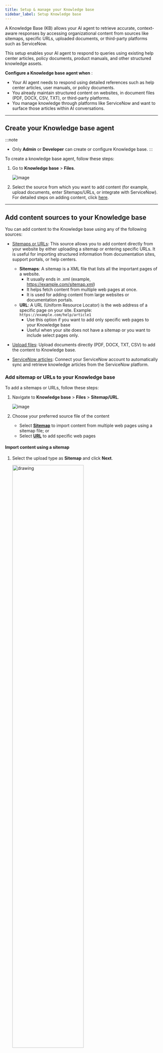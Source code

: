 ```yaml
---
title: Setup & manage your Knowledge base
sidebar_label: Setup Knowledge base
---
```

A Knowledge Base (KB) allows your AI agent to retrieve accurate, context-aware responses by accessing organizational content from sources like sitemaps, specific URLs, uploaded documents, or third-party platforms such as ServiceNow.

This setup enables your AI agent to respond to queries using existing help center articles, policy documents, product manuals, and other structured knowledge assets.

**Configure a Knowledge base agent when** :

* Your AI agent needs to respond using detailed references such as help center articles, user manuals, or policy documents.
* You already maintain structured content on websites, in document files (PDF, DOCX, CSV, TXT), or third-party platforms.
* You manage knowledge through platforms like ServiceNow and want to surface those articles within AI conversations.

---




## Create your Knowledge base agent

:::note
* Only **Admin** or **Developer** can create or configure Knowledge base.
:::

To create a knowledge base agent, follow these steps:

1. Go to **Knowledge base** > **Files**.

   ![image](https://cdn.yellowmessenger.com/assets/yellow-docs/KBonboarding.png)

2. Select the source from which you want to add content (for example, upload documents, enter Sitemaps/URLs, or integrate with ServiceNow). For detailed steps on adding content, click [here](https://docs.yellow.ai/docs/platform_concepts/studio/kb/ingestion).



---

## Add content sources to your Knowledge base

You can add content to the Knowledge base using any of the following sources:
 
* [Sitemaps or URLs](#add-sitemaps-or-urls): This source allows you to add content directly from your website by either uploading a sitemap or entering specific URLs. It is  useful for importing structured information from documentation sites, support portals, or help centers.
     * **Sitemaps**: A sitemap is a XML file that lists all the important pages of a website. 
       * It usually ends in .xml (example, https://example.com/sitemap.xml)
       * It helps fetch content from multiple web pages at once.
       * It is used for adding content from large websites or documentation portals.
     * **URL**: A URL (Uniform Resource Locator) is the web address of a specific page on your site. Example: `https://example.com/help/article1`
        * Use this option if you want to add only specific web pages to your Knowledge base
        * Useful when your site does not have a sitemap or you want to include select pages only.

* [Upload files](#upload-documents-from-local-system): Upload documents directly (PDF, DOCX, TXT, CSV) to add the content to Knowledge base. 
* [ServiceNow articles](#service-now-integration): Connect your ServiceNow account to automatically sync and retrieve knowledge articles from the ServiceNow platform.


### Add sitemap or URLs to your Knowledge base

To add a sitemaps or URLs, follow these steps:

1. Navigate to **Knowledge base** > **Files** > **Sitemap/URL**.

   ![image](https://cdn.yellowmessenger.com/assets/yellow-docs/stemap.png)

2. Choose your preferred source file of the content
    * Select [**Sitemap**](#import-content-using-a-sitemap) to import content from multiple web pages using a sitemap file; or 
    * Select [**URL**](#import-content-using-url) to add specific web pages


#### Import content using a sitemap

1. Select the upload type as **Sitemap** and click **Next**.
   
   <img src="https://cdn.yellowmessenger.com/assets/yellow-docs/chhosesite.png" alt="drawing" width="70%"/>

2. Enter the **Sitemap URL**. Example: `https://example.com/sitemap.xml`.

    <img src="https://cdn.yellowmessenger.com/assets/yellow-docs/url.png" alt="drawing" width="80%"/>

3. You can exclude specific pages from the Knowledge base. Enable the **Exclude pages** toggle and apply one of the available filters. 

   Use these options to control which URLs you want to exclude:
   
       
    <img src="https://cdn.yellowmessenger.com/assets/yellow-docs/toogle.png" alt="drawing" width="80%"/>

   1. **Contains**
   Excludes any URL that contains the keyword or phrase you enter.
   **Example:** If you enter `?sessionid=`, it will exclude URLs like `www.site.com/page?sessionid=123`.

   2. **Begins with**
   Excludes all URLs that start with the prefix you specify.
   **Example:** If you enter `https://dev.example.com/`, it will exclude every page under that path.

   3. **Equals to**
   Excludes only the URL that exactly matches the value you provide.
   **Example:** If you enter `https://example.com/old_page.html`, only that exact page will be excluded.


    
4. Choose the existing folder/subfolder where you want to store content. To store in a new folder, click **+ Create new folder**.

    <img src="https://cdn.yellowmessenger.com/assets/yellow-docs/newfolder.png" alt="drawing" width="80%"/>
    
5. To keep your Knowledge base up to date going forward, you can [schedule regular syncs](#schedule-sync) by configuring:
   * **Frequency**: Choose from Hourly, Daily, or Weekly.
   * **Time**: Choose the time (in UTC) for the sync to run.

     <img src="https://cdn.yellowmessenger.com/assets/yellow-docs/sync.png" alt="drawing" width="80%"/>
  
6. Click **Done** to complete the setup.
    
#### Import content using URL

You can add website content to your Knowledge base by providing specific URLs. The system uses a crawling method to automatically scan web pages and extract relevant information.
    
1. In **Choose upload type**, select **URL** and click **Next**.

      <img src="https://cdn.yellowmessenger.com/assets/yellow-docs/urlupload.png" alt="drawing" width="80%"/>

2. In **Crawling method**, select the following options:

     <img src="https://cdn.yellowmessenger.com/assets/yellow-docs/crawl.png" alt="drawing" width="80%"/>
     <br/>

     
     1. **All pages**

      The **All pages** option allows the system to crawl and extract content from all the web pages of the specified domain. This is most suitable if your website contains a large set of interlinked pages that you want to make searchable within the AI agent. Note that, your website has well-structured internal links so the system can effectively crawl to all pages.
          
      **Use case**: Best suited for documentation sites, help centers, or blogs where all pages are accessible through internal links.

      **Example**: If you enter https://docs.yellow.ai, the crawler will scan and collect content from every page linked under that domain.
      
        **To add all pages option, follow below steps:**  
        1. Enter your Website URL and click **Next**.
        
        <img src="https://cdn.yellowmessenger.com/assets/yellow-docs/allpages.png" alt="drawing" width="80%"/>
        
        2. To exclude specific URLs from being crawled, turn on the toggle and choose a filter type:

            i. **Contains**: This option will exclude any URL that contains the specified keyword or phrase. Example: Entering ?sessionid= excludes URLs like www.site.com/page?sessionid=123.<br/>
            ii. **Begins with**: This option will exclude all URLs that start with the specified prefix. Example: Entering `https://dev.example.com/` excludes all pages starting with that path.<br/>
            iii. **Equals to:** This option will exclude only the URL that exactly matches the specified text. Example: Entering `https://example.com/old_page.html` excludes only that exact page.

            <img src="https://cdn.yellowmessenger.com/assets/yellow-docs/toogleenabler.png" alt="drawing" width="80%"/>
        
        3. Select a folder or subfolder to store the crawled content or click **+ Create new folder** to organize your files.
        <img src="https://cdn.yellowmessenger.com/assets/yellow-docs/cretefodurl.png" alt="drawing" width="80%"/>

        4. To keep content up to date going forward, you can [schedule regular syncs](#schedule-sync) by configuring:
            * **Frequency**: Hourly, Daily, or Weekly.
            * **Time**: Choose the time (in UTC) for the sync to run.
            
            <img src="https://cdn.yellowmessenger.com/assets/yellow-docs/weelky.png" alt="drawing" width="80%"/>
        
        5. Click **Done** to complete the setup.
        
   ii. **Specific pages**
   
      The Specific pages option crawls only to the URLs you manually enter. This is recommended when you want to include only a few targeted pages or avoid crawling the entire site.

      **Use case**: Useful for privacy policies, single-product pages, FAQs, or any specific page that contains useful standalone information.

    **Example**: If you enter `https://yellow.ai/terms-and-conditions`, only that single page will be crawled and added to the Knowledge Base.

    To add specific pages, follow these steps:

    1. In **Pages to sync**, enter the specific **URL**.

        <img src="https://cdn.yellowmessenger.com/assets/yellow-docs/specificpages.png" alt="drawing" width="80%"/>

    2. Choose a folder or subfolder to store the crawled content or click **+ Create new folder**.

        <img src="https://cdn.yellowmessenger.com/assets/yellow-docs/cretefodurl.png" alt="drawing" width="80%"/>

    3. To keep content up to date, you can [schedule regular syncs](#schedule-sync) by choosing the:
        * **Frequency**: Hourly, Daily, or Weekly.
        * **Time**: Choose the time (in UTC) for the sync to run.
        
        <img src="https://cdn.yellowmessenger.com/assets/yellow-docs/weelky.png" alt="drawing" width="80%"/>
    
    4. Click **Done** to complete the setup.

### Upload documents to your Knowledge base

You can upload documents directly from your local system to provide the AI agent with access to reference materials and content. This is useful when you want to include internal guides, product manuals, policy documents, or FAQ data for answering user queries.

**Supported file types**

* CSV files (in Q&A format only)
* PDF, PPT, Word, or TXT files

**Limitations**
* **CSV format restriction**: You can use CSV file only for uploading FAQs or structured data. Each row should contain a question and its corresponding answer in separate columns. 
* **File size limit**: Each uploaded file must be less than 50 MB.

#### Upload CSV file to your knowledge base

Before starting with the process, create a CSV file with two columns: question and answer. You can also download the sample CSV for your reference.  

   ![](https://cdn.yellowmessenger.com/assets/yellow-docs/CSVsample.png)

1. Navigate to **Upload files**.

    ![image](https://cdn.yellowmessenger.com/assets/yellow-docs/uploadfiles.png)

2. Select **CSV** and click **Next**.

     <img src="https://cdn.yellowmessenger.com/assets/yellow-docs/fileuplof.png" alt="drawing" width="80%"/>

3. Drag & drop your file or click **Upload file** to browse and select it.

      <img src="https://cdn.yellowmessenger.com/assets/yellow-docs/csvup.png" alt="drawing" width="80%"/>
      
4. Click **Upload**.


#### Upload PDF, PPT, Word, or TXT 

1. Navigate to **Upload files**.

    ![image](https://cdn.yellowmessenger.com/assets/yellow-docs/uploadfiles.png)
    
2. Select **PDF, PPT, Word, or TXT** and click **Next**.

    <img src="https://cdn.yellowmessenger.com/assets/yellow-docs/uploadppf.png" alt="drawing" width="80%"/>
    
3. Either drag & drop the file or click **Upload file** to browse and select it (up to 50 MB).

   <img src="https://cdn.yellowmessenger.com/assets/yellow-docs/adddocument.png" alt="drawing" width="80%"/>
   
4. Click **Upload** to complete the process.

### Import documentation from ServiceNow

If your knowledge base is hosted on ServiceNow, you can directly integrate your ServiceNow account to import existing content. Once connected, you can enable automatic syncs to keep your content up to date without manual imports. Scheduled syncs ensure that any updates made in ServiceNow are regularly reflected in your Yellow.ai Knowledge Base.

:::note
* You need Instance URL, Client ID and Client Secret of ServiceNow to connect with Yellow.ai.
:::

To add your ServiceNow account, follow these steps:

1. Go to **Knowledge base** > **Files** > **Service now**.

    ![image](https://cdn.yellowmessenger.com/assets/yellow-docs/servicenowe.png)

* This will redirect you to the Service now configuration page.

   ![image](https://cdn.yellowmessenger.com/assets/yellow-docs/enterservice.png)


2. In Give account name, provide a name for the integration. You can use only lowercase alphanumeric characters and underscores (_).

3. Copy and paste the **Instance URL**, **Client ID** and **Client Secret**. For more information on how to get the credential, refer to this [doc](https://docs.yellow.ai/docs/platform_concepts/appConfiguration/service-now).

4. Click **Connect**.

5. Click **Allow** to authorize the connection to your ServiceNow account.

    <img src="https://cdn.yellowmessenger.com/assets/yellow-docs/allowservicenow.png" alt="drawing" width="80%"/>

6. Select the folder(s) from the ServiceNow knowledge articles that you want to import into the Knowledge base. The folder structure is displayed based on the hierarchy configured in your ServiceNow account.
 
    <img src="https://cdn.yellowmessenger.com/assets/yellow-docs/selectfolders.png" alt="drawing" width="80%"/>
    
7. To keep your content up to date without manual imports, you can **Schedule sync** to automatically update content going forward. Learn more about Scheduler sync setup.

    <img src="https://cdn.yellowmessenger.com/assets/yellow-docs/syncschedul.png" alt="drawing" width="80%"/>
    
* Click **Done** to start the import. You will see your selected ServiceNow content and structure  in our Knowledge base. Going forward, based on the sync scheduled, the content will be updated automatically..

    ![](https://cdn.yellowmessenger.com/assets/yellow-docs/servicedata.png)
    
### Organize and structure content

After completing the initial set up process, you can continue managing and adding additional Knowledge base sources directly from the **Files & Folders** section. This allows you to organize and expand your content as needed.
    
   ![Add files](/files/add-files.gif)   


---

## Schedule sync for imports based on URL, Sitemap and ServiceNow

Scheduler helps to keep your knowledge base up to date by automatically syncing content from connected sources.

You can set different sync schedules for each source type—Sitemap, URLs, or ServiceNow integration.

You can configure scheduler at two stages:

1. During data source onboarding
2. From the file management section

#### Set scheduler during onboarding

When adding a new data source like Sitemap, URL, or ServiceNow, you will go through a guided setup flow. One of the final steps in this flow allows you to configure your sync schedule.

To set the scheduler, follow these steps:

1. Choose your data source: Sitemap, URL, or ServiceNow. For more information, refer to [Setup Knowledge base data source](#).

   ![image](https://cdn.yellowmessenger.com/assets/yellow-docs/KBonboarding.png)
   
2. Complete the onboarding steps:
     i. Choose upload type
     ii. Upload URL
     iii. Select content location
     iv. Proceed to the Schedule Sync step     
      <img src="https://cdn.yellowmessenger.com/assets/yellow-docs/scedulesybcstep.png" alt="drawing" width="80%"/>

3. At the Schedule Sync step, select the following frequency and time:
    Frequency | Time
    ----------|------
    Hourly | 1, 3, 6, 12 hour
    Daily |  12 AM to 11 PM
    Weekly | Select Day (Sunday to saturday) and time from 12 AM to 11 PM
    
    <img src="https://cdn.yellowmessenger.com/assets/yellow-docs/setsync.png" alt="drawing" width="80%"/>
    
4. Click **Done**.

* You can also skip this step during onboarding and set or update the sync schedule later from the File Management section.

   
#### Set or modify scheduler from file management

Once the source has been onboarded, you can update the scheduler settings from the **Files & folders** section.

In the scheduler panel, you can:
* Enable or disable automatic sync
* Change the sync frequency and time
* Manage scheduler settings separately for Sitemap, URLs, and Integrations

To access and configure the scheduler:

1. Click the **Scheduler icon** located at the top-right corner of the File management screen.
  
     ![](https://cdn.yellowmessenger.com/assets/yellow-docs/schedulerset.png)
     
2. Enable the toogle button corresponding to the Sitemaps, URL, or Intrgrations for which you want to schedule.

   <img src="https://cdn.yellowmessenger.com/assets/yellow-docs/enableschedular.png" alt="drawing" width="80%"/>
    
3.  Select the **Frequency** and **time** for the selcted data source, then click **Save**.

    <img src="https://cdn.yellowmessenger.com/assets/yellow-docs/freqtime.png" alt="drawing" width="70%"/>
    

